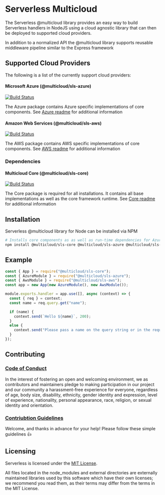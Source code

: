 # Serverless Multicloud

The Serverless @multicloud library provides an easy way to build Serverless handlers in NodeJS using a cloud agnostic library that can then be deployed to supported cloud providers.

In addition to a normalized API the @multicloud library supports reusable middleware pipeline similar to the Express framework

## Supported Cloud Providers
The following is a list of the currently support cloud providers:

#### Microsoft Azure (@multicloud/sls-azure)
[![Build Status](https://dev.azure.com/serverless-inc/multicloud/_apis/build/status/CI/%5Bsls-azure%5D%20ci?branchName=dev)](https://dev.azure.com/serverless-inc/multicloud/_build/latest?definitionId=2&branchName=dev)

The Azure package contains Azure specific implementations of core components.
See [Azure readme](./azure/README.md) for additional information


#### Amazon Web Services (@multicloud/sls-aws)
[![Build Status](https://dev.azure.com/serverless-inc/multicloud/_apis/build/status/CI/%5Bsls-aws%5D%20ci?branchName=dev)](https://dev.azure.com/serverless-inc/multicloud/_build/latest?definitionId=1&branchName=dev)

The AWS package contains AWS specific implementations of core components.
See [AWS readme](./aws/README.md) for additional information

### Dependencies

#### Multicloud Core (@multicloud/sls-core)
[![Build Status](https://dev.azure.com/serverless-inc/multicloud/_apis/build/status/CI/%5Bsls-core%5D%20ci?branchName=dev)](https://dev.azure.com/serverless-inc/multicloud/_build/latest?definitionId=3&branchName=dev)

The Core package is required for all installations.  It contains all base implementations as well as the core framework runtime.
See [Core readme](./core/README.md) for additional information

## Installation
Serverless @multicloud library for Node can be installed via NPM

```bash
# Installs core components as as well as run-time dependencies for Azure & AWS
npm install @multicloud/sls-core @multicloud/sls-azure @multicloud/sls-aws --save
```

## Example
```javascript
const { App } = require("@multicloud/sls-core");
const { AzureModule } = require("@multicloud/sls-azure");
const { AwsModule } = require("@multicloud/sls-aws");
const app = new App(new AzureModule(), new AwsModule());

module.exports.handler = app.use([], async (context) => {
  const { req } = context;
  const name = req.query.get("name");

  if (name) {
    context.send(`Hello ${name}`, 200);
  }
  else {
    context.send("Please pass a name on the query string or in the request body", 400);
  }
});
```

## Contributing
### [Code of Conduct](./CODE_OF_CONDUCT.md)
In the interest of fostering an open and welcoming environment, we as
contributors and maintainers pledge to making participation in our project and
our community a harassment-free experience for everyone, regardless of age, body
size, disability, ethnicity, gender identity and expression, level of experience,
nationality, personal appearance, race, religion, or sexual identity and
orientation.

### [Contriubtion Guidelines](./CONTRIBUTING.md)
Welcome, and thanks in advance for your help! Please follow these simple guidelines :+1:

## Licensing

Serverless is licensed under the [MIT License](./LICENSE.txt).

All files located in the node_modules and external directories are externally maintained libraries used by this software which have their own licenses; we recommend you read them, as their terms may differ from the terms in the MIT License.

